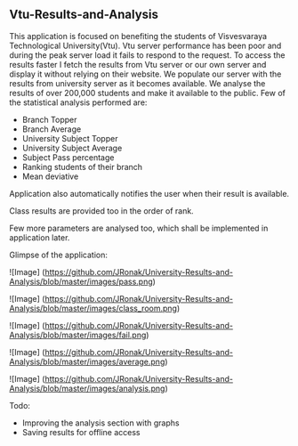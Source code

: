 ## Vtu-Results-and-Analysis
This application is focused on benefiting the students of Visvesvaraya Technological University(Vtu). Vtu server performance has been poor
 and during the peak server load it fails to respond to the request. To access the results faster I fetch the results from Vtu server or our own server and display it without relying on their website.
 We populate our server with the results from university server as it becomes available. We analyse the results of over 200,000 students and make it available to the public. 
 Few of the statistical analysis performed are:

* Branch Topper
* Branch Average
* University Subject Topper
* University Subject Average
* Subject Pass percentage
* Ranking students of their branch
* Mean deviative

Application also automatically notifies the user when their result is available. 

Class results are provided too in the order of rank.

Few more parameters are analysed too, which shall be implemented in application later.

Glimpse of the application:

![Image]
(https://github.com/JRonak/University-Results-and-Analysis/blob/master/images/pass.png)

![Image]
(https://github.com/JRonak/University-Results-and-Analysis/blob/master/images/class_room.png)

![Image]
(https://github.com/JRonak/University-Results-and-Analysis/blob/master/images/fail.png)

![Image]
(https://github.com/JRonak/University-Results-and-Analysis/blob/master/images/average.png)

![Image]
(https://github.com/JRonak/University-Results-and-Analysis/blob/master/images/analysis.png)

Todo:
* Improving the analysis section with graphs
* Saving results for offline access
